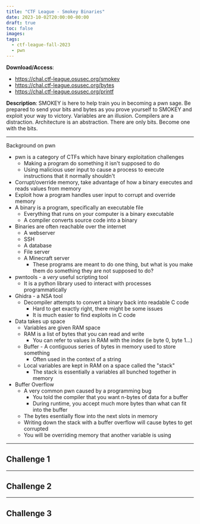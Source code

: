 ```yaml
---
title: "CTF League - Smokey Binaries"
date: 2023-10-02T20:00:00-00:00
draft: true
toc: false
images:
tags:
  - ctf-league-fall-2023
  - pwn
---
```


**Download/Access**:
- https://chal.ctf-league.osusec.org/smokey 
- https://chal.ctf-league.osusec.org/bytes
- https://chal.ctf-league.osusec.org/printf

**Description**: SMOKEY is here to help train you in becoming a pwn sage. Be prepared to send your bits and bytes as you prove yourself to SMOKEY and exploit your way to victory. Variables are an illusion. Compilers are a distraction. Architecture is an abstraction. There are only bits. Become one with the bits.

---

Background on pwn

- pwn is a category of CTFs which have binary exploitation challenges
    - Making a program do something it isn't supposed to do
    - Using malicious user input to cause a process to execute instructions that it normally shouldn't
- Corrupt/override memory, take advantage of how a binary executes and reads values from memory
- Exploit how a program handles user input to corrupt and override memory
- A binary is a program, specifically an executable file
    - Everything that runs on your computer is a binary executable
    - A compiler converts source code into a binary
- Binaries are often reachable over the internet
    - A webserver
    - SSH
    - A database
    - File server
    - A Minecraft server
        - These programs are meant to do one thing, but what is you make them do something they are not supposed to do?
- pwntools - a *very* useful scripting tool
    - It is a python library used to interact with processes programmatically
- Ghidra - a NSA tool
    - Decompiler attempts to convert a binary back into readable C code
        - Hard to get exactly right, there might be some issues
        - It is much easier to find exploits in C code
- Data takes up space
    - Variables are given RAM space
    - RAM is a list of bytes that you can read and write
        - You can refer to values in RAM with the index (ie byte 0, byte 1...)
    - Buffer - A contiguous series of bytes in memory used to store something
        - Often used in the context of a string
    - Local variables are kept in RAM on a space called the "stack"
        - The stack is essentially a variables all bunched together in memory
- Buffer Overflow
    - A very common pwn caused by a programming bug
        - You told the compiler that you want n-bytes of data for a buffer
        - During runtime, you accept much more bytes than what can fit into the buffer
    - The bytes esentially flow into the next slots in memory
    - Writing down the stack with a buffer overflow will cause bytes to get corrupted
    - You will be overriding memory that another variable is using

---

## Challenge 1

---

## Challenge 2

---

## Challenge 3

